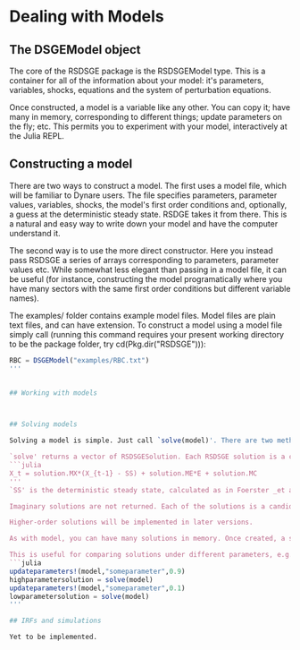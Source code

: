 # Dealing with Models

## The DSGEModel object

The core of the RSDSGE package is the RSDSGEModel type. This is a container for all of the information about your model: it's parameters, variables, shocks, equations and the system of perturbation equations.

Once constructed, a model is a variable like any other. You can copy it; have many in memory, corresponding to different things; update parameters on the fly; etc. This permits you to experiment with your model, interactively at the Julia REPL.

## Constructing a model

There are two ways to construct a model. The first uses a model file, which will be familiar to Dynare users. The file specifies parameters, parameter values, variables, shocks, the model's first order conditions and, optionally, a guess at the deterministic steady state. RSDGE takes it from there. This is a natural and easy way to write down your model and have the computer understand it.

The second way is to use the more direct constructor. Here you instead pass RSDSGE a series of arrays corresponding to parameters, parameter values etc. While somewhat less elegant than passing in a model file, it can be useful (for instance, constructing the model programatically where you have many sectors with the same first order conditions but different variable names).

The examples/ folder contains example model files. Model files are plain text files, and can have extension. To construct a model using a model file simply call (running this command requires your present working directory to be the package folder, try cd(Pkg.dir("RSDSGE"))):
```julia
RBC = DSGEModel("examples/RBC.txt")
'''


## Working with models



## Solving models

Solving a model is simple. Just call `solve(model)'. There are two methods available, using the keyword argument "method". Available options are "Grobner" (or, equivalently "FRWZ") to use the Grobner basis method from Foerster _et al_ or "numeric" to use a numeric solver. "Grobner" is the default and is recommended in most cases. As documented by Foerster _et al_, this method will find (and return) _all_ possible solutions to your model. A numeric solver will return only one, which may not be a sensible one. The Grobner basis method is typically more robust, although it can fail in large models.

`solve' returns a vector of RSDSGESolution. Each RSDSGE solution is a collection of matrices such that:
```julia
X_t = solution.MX*(X_{t-1} - SS) + solution.ME*E + solution.MC
'''
`SS' is the deterministic steady state, calculated as in Foerster _et al_ by taking the mean of regime-switching parameters under the ergodic distribution of the switching process. `E' is the column vector of shocks in the model.

Imaginary solutions are not returned. Each of the solutions is a candidate, and RSDSGE does not attempt to pick a `best' one for you. Foerster _et al_ discuss sensibe ways to choose among solutions on the basis of stability.

Higher-order solutions will be implemented in later versions.

As with model, you can have many solutions in memory. Once created, a solution corresponds to the model _as it was when you solved it_. If you subsequently update the model parameters, the solution does not change (you instead need to resolve the model).

This is useful for comparing solutions under different parameters, e.g.:
```julia
updateparameters!(model,"someparameter",0.9)
highparametersolution = solve(model)
updateparameters!(model,"someparameter",0.1)
lowparametersolution = solve(model)
'''

## IRFs and simulations

Yet to be implemented.

